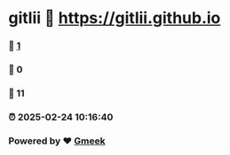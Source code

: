 # gitlii :link: https://gitlii.github.io 
### :page_facing_up: [1](https://gitlii.github.io/tag.html) 
### :speech_balloon: 0 
### :hibiscus: 11 
### :alarm_clock: 2025-02-24 10:16:40 
### Powered by :heart: [Gmeek](https://github.com/Meekdai/Gmeek)
